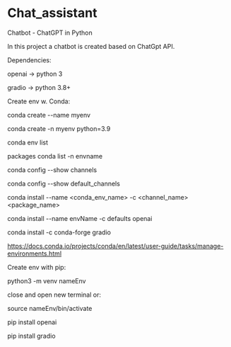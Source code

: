 # Chat_assistant
Chatbot - ChatGPT in Python 

In this project a chatbot is created based on ChatGpt API.

Dependencies:
  
  openai -> python 3
  
  gradio -> python 3.8+
  

Create env w. Conda:

conda create --name myenv

conda create -n myenv python=3.9
    

conda env list

packages conda list -n envname

conda config --show channels

conda config --show default_channels
        

conda install --name <conda_env_name> -c <channel_name> <package_name>

conda install --name envName -c defaults openai

conda install -c conda-forge gradio
             
https://docs.conda.io/projects/conda/en/latest/user-guide/tasks/manage-environments.html


Create env with pip:

python3 -m venv nameEnv

close and open new terminal or: 

source nameEnv/bin/activate
    
pip install openai

pip install gradio


